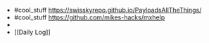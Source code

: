 - #cool_stuff https://swisskyrepo.github.io/PayloadsAllTheThings/
- #cool_stuff  https://github.com/mikes-hacks/mxhelp
-
- [[Daily Log]]